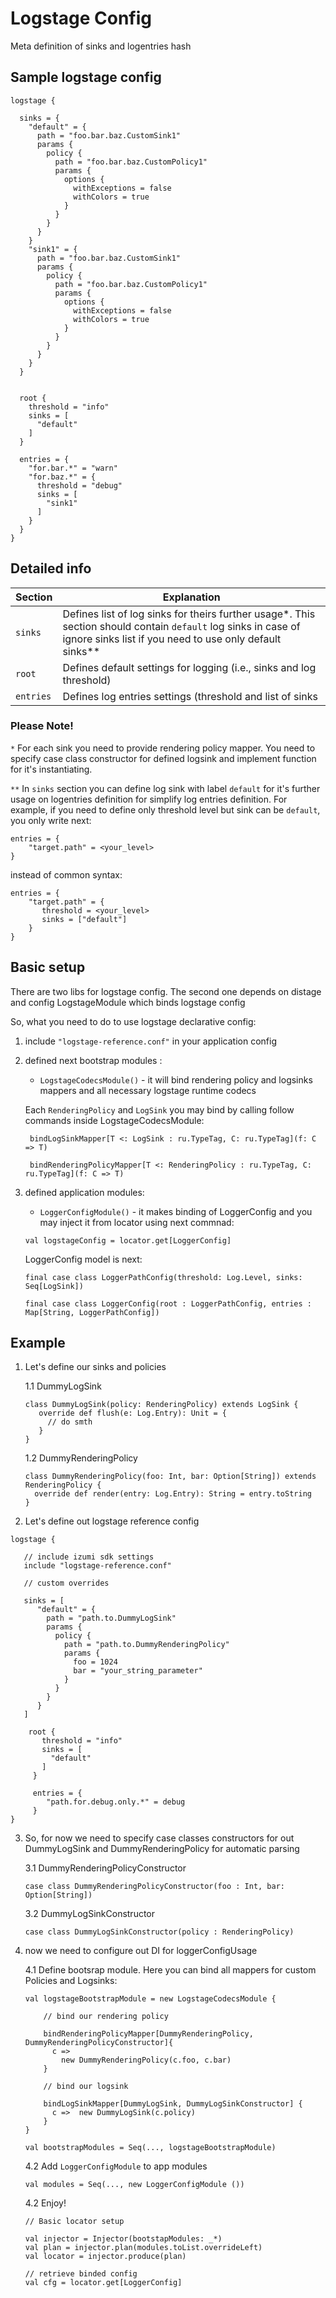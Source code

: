 # Logstage Config

Meta definition of sinks and logentries hash

## Sample logstage config

```
logstage {
 
  sinks = {
    "default" = {
      path = "foo.bar.baz.CustomSink1"
      params {
        policy {
          path = "foo.bar.baz.CustomPolicy1"
          params {
            options {
              withExceptions = false
              withColors = true
            }
          }
        }
      }
    }
    "sink1" = {
      path = "foo.bar.baz.CustomSink1"
      params {
        policy {
          path = "foo.bar.baz.CustomPolicy1"
          params {
            options {
              withExceptions = false
              withColors = true
            }
          }
        }
      }
    }
  }


  root {
    threshold = "info"
    sinks = [
      "default"
    ]
  }

  entries = {
    "for.bar.*" = "warn"
    "for.baz.*" = {
      threshold = "debug"
      sinks = [
        "sink1"
      ]
    }
  }
}
```

## Detailed info


Section      |   Explanation |
------------| ----------- |
`sinks` |Defines list of log sinks for theirs further usage*. This section should contain `default` log sinks in case of ignore sinks list if you need to use only default sinks** |
`root` |  Defines default settings for logging (i.e., sinks and log threshold) | 
`entries` |Defines log entries settings (threshold and list of sinks |

### Please Note!

`*` For each sink you need to provide rendering policy mapper. 
    You need to specify case class constructor for defined logsink and implement function for it's instantiating.

`**` In `sinks` section you can define log sink with label `default` for it's further usage on logentries definition for simplify log entries definition. For example, if you need to define only threshold level but sink can be `default`, you only write next:
```
entries = {
    "target.path" = <your_level>
}
```
instead of common syntax:

```
entries = {
    "target.path" = {
       threshold = <your_level>
       sinks = ["default"]
    }
}
```

## Basic setup

There are two libs for logstage config. The second one depends on distage and config LogstageModule which binds logstage config

So, what you need to do to use logstage declarative config:

1) include `"logstage-reference.conf"` in your application config

2) defined next bootstrap modules :
    
    - `LogstageCodecsModule()` - it will bind rendering policy and logsinks mappers and all necessary logstage runtime codecs
    
    Each `RenderingPolicy` and `LogSink` you may bind by calling follow commands inside LogstageCodecsModule:
        
        bindLogSinkMapper[T <: LogSink : ru.TypeTag, C: ru.TypeTag](f: C => T)
        
        bindRenderingPolicyMapper[T <: RenderingPolicy : ru.TypeTag, C: ru.TypeTag](f: C => T)
    

3) defined application modules: 
    
    - `LoggerConfigModule()` - it makes binding of LoggerConfig and you may inject it from locator using next commnad:
    
    ```
    val logstageConfig = locator.get[LoggerConfig]
    ```
    
    LoggerConfig model is next:
    
    ```
    final case class LoggerPathConfig(threshold: Log.Level, sinks: Seq[LogSink])
    
    final case class LoggerConfig(root : LoggerPathConfig, entries : Map[String, LoggerPathConfig])
    
    ```

## Example 

1. Let's define our sinks and policies

    1.1 DummyLogSink
    
    ```
    class DummyLogSink(policy: RenderingPolicy) extends LogSink {
       override def flush(e: Log.Entry): Unit = {
         // do smth
       }
    }
    ```
    
    1.2 DummyRenderingPolicy
    
    ```
    class DummyRenderingPolicy(foo: Int, bar: Option[String]) extends RenderingPolicy {
      override def render(entry: Log.Entry): String = entry.toString
    }
    ```

2. Let's define out logstage reference config 

```
logstage {

   // include izumi sdk settings
   include "logstage-reference.conf"

   // custom overrides 
   
   sinks = [
      "default" = {
        path = "path.to.DummyLogSink"
        params {
          policy {
            path = "path.to.DummyRenderingPolicy"
            params {
              foo = 1024
              bar = "your_string_parameter"
            }
          }
        }
      }
   ]
   
    root {
       threshold = "info"
       sinks = [
         "default"
       ]
     }
   
     entries = {
        "path.for.debug.only.*" = debug
     }
}

```

3. So, for now we need to specify case classes constructors for out DummyLogSink and DummyRenderingPolicy for automatic parsing

    3.1 DummyRenderingPolicyConstructor
    
    ```
    case class DummyRenderingPolicyConstructor(foo : Int, bar: Option[String])
    ```
    
    3.2 DummyLogSinkConstructor
        
    ```
    case class DummyLogSinkConstructor(policy : RenderingPolicy)
    ```

4. now we need to configure out DI for loggerConfigUsage

    4.1 Define bootsrap module. Here you can bind all mappers for custom Policies and Logsinks:
    
    ```
    val logstageBootstrapModule = new LogstageCodecsModule {
        
        // bind our rendering policy
        
        bindRenderingPolicyMapper[DummyRenderingPolicy, DummyRenderingPolicyConstructor]{
          c => 
            new DummyRenderingPolicy(c.foo, c.bar)
        }
        
        // bind our logsink
        
        bindLogSinkMapper[DummyLogSink, DummyLogSinkConstructor] {
          c =>  new DummyLogSink(c.policy)
        }
    }
    
    val bootstrapModules = Seq(..., logstageBootstrapModule)

    ```
    
    4.2 Add `LoggerConfigModule` to app modules
    
    ```
    val modules = Seq(..., new LoggerConfigModule ())
    ```
    
    4.2 Enjoy!
    
    ```
    // Basic locator setup
    
    val injector = Injector(bootstapModules: _*)
    val plan = injector.plan(modules.toList.overrideLeft)
    val locator = injector.produce(plan)
    
    // retrieve binded config
    val cfg = locator.get[LoggerConfig]
    ```
    

